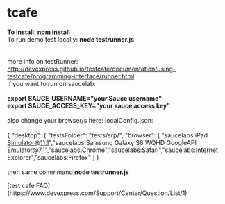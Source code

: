 # tcafe

<b>To install: npm install </b> </br>
To run  demo test locally: <b>node testrunner.js</b>
</br>
</br>
</br>
more info on testRunner: http://devexpress.github.io/testcafe/documentation/using-testcafe/programming-interface/runner.html
</br>
if you want to run on saucelab:
</br>
</br>
<b >export SAUCE_USERNAME="your Sauce username"</br>
export SAUCE_ACCESS_KEY="your sauce access key"</b>
</br>
</br>
also change your browser/s here: localConfig.json:
</br>
</br>
{
  "desktop": {
    "testsFolder": "tests/srp/",
    "browser": [
      "saucelabs:iPad Simulator@11.1","saucelabs:Samsung Galaxy S8 WQHD GoogleAPI Emulator@7.1","saucelabs:Chrome","saucelabs:Safari","saucelabs:Internet Explorer","saucelabs:Firefox"
    ]
  }
  </br>
  </br>
  then same commmand <b> node testrunner.js </b>
</p>
[test cafe FAQ](https://www.devexpress.com/Support/Center/Question/List/1)
